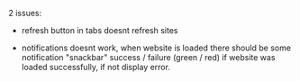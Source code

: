 2 issues:

- refresh button in tabs doesnt refresh sites

- notifications doesnt work, when website is loaded there should be some notification "snackbar" success / failure (green / red) if website was loaded successfully, if not display error.
